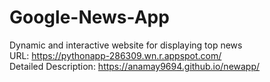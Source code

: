 # Google-News-App
Dynamic and interactive website for displaying top news <br/>
URL: https://pythonapp-286309.wn.r.appspot.com/ <br/>
Detailed Description: https://anamay9694.github.io/newapp/
